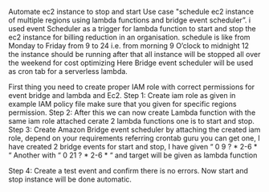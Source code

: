 Automate ec2 instance to stop and start
Use case "schedule ec2 instance of multiple regions using lambda functions and bridge event scheduler”.
i used event Scheduler as a trigger for lambda function to start and stop the ec2 instance for billing reduction in an organisation.
schedule is like from Monday to Friday from 9 to 24 i.e. from morning 9 O’clock to midnight 12 the instance should be running after that all instance will be stopped all over the weekend for cost optimizing 
Here Bridge event scheduler will be used as cron tab for a serverless lambda.
  
First thing you need to create proper IAM role with correct permissions for event bridge and lambda and Ec2. 
Step 1: Create iam role as given in example IAM policy file make sure that you given for specific regions permission.
Step 2: After this we can now create Lambda function with the same iam role attached cerate 2 lambda functions one is to start and stop.
Step 3: Create Amazon Bridge event scheduler by attaching the created iam role, depend on your requirements referring crontab guru you can get one, I have created 2 bridge events for start and stop, I have given “ 0 9 ? * 2-6 * “
Another with “ 0 21 ? * 2-6 * “ and target will be given as lambda function 

 

Step 4: Create a test event and confirm there is no errors. Now start and stop instance will be done automatic.
